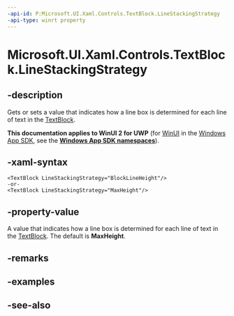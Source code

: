 ```yaml
---
-api-id: P:Microsoft.UI.Xaml.Controls.TextBlock.LineStackingStrategy
-api-type: winrt property
---
```


<!-- Property syntax
public Windows.UI.Xaml.LineStackingStrategy LineStackingStrategy { get;  set; }
-->

# Microsoft.UI.Xaml.Controls.TextBlock.LineStackingStrategy

## -description
Gets or sets a value that indicates how a line box is determined for each line of text in the [TextBlock](textblock.md).

**This documentation applies to WinUI 2 for UWP** (for [WinUI](/windows/apps/winui/winui3/) in the [Windows App SDK](/windows/apps/windows-app-sdk/), see the **[Windows App SDK namespaces](/windows/windows-app-sdk/api/winrt/)**).

## -xaml-syntax
```xaml
<TextBlock LineStackingStrategy="BlockLineHeight"/>
-or-
<TextBlock LineStackingStrategy="MaxHeight"/>
```


## -property-value
A value that indicates how a line box is determined for each line of text in the [TextBlock](textblock.md). The default is **MaxHeight**.

## -remarks

## -examples

## -see-also
